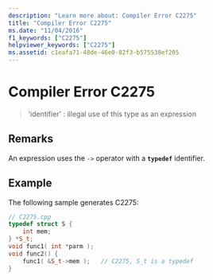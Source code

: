 ```yaml
---
description: "Learn more about: Compiler Error C2275"
title: "Compiler Error C2275"
ms.date: "11/04/2016"
f1_keywords: ["C2275"]
helpviewer_keywords: ["C2275"]
ms.assetid: c1eafa71-48de-46e0-82f3-b575538ef205
---
```

# Compiler Error C2275

> 'identifier' : illegal use of this type as an expression

## Remarks

An expression uses the `->` operator with a **`typedef`** identifier.

## Example

The following sample generates C2275:

```cpp
// C2275.cpp
typedef struct S {
    int mem;
} *S_t;
void func1( int *parm );
void func2() {
    func1( &S_t->mem );   // C2275, S_t is a typedef
}
```
